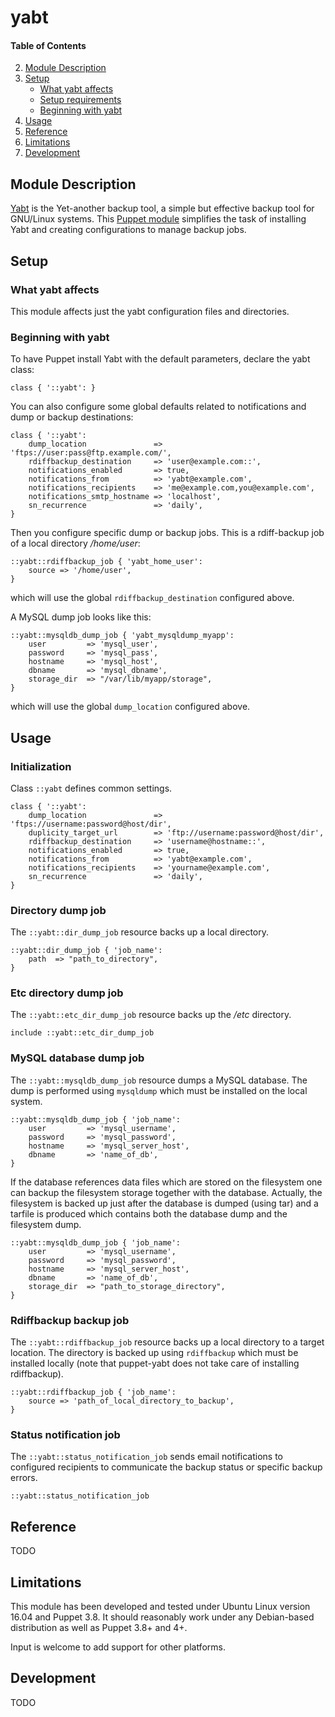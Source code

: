 # yabt

#### Table of Contents

2. [Module Description](#module-description)
3. [Setup](#setup)
    * [What yabt affects](#what-yabt-affects)
    * [Setup requirements](#setup-requirements)
    * [Beginning with yabt](#beginning-with-yabt)
4. [Usage](#usage)
5. [Reference](#reference)
5. [Limitations](#limitations)
6. [Development](#development)

## Module Description

[Yabt](https://github.com/mikmanzato/yabt) is the Yet-another backup tool, a 
simple but effective backup tool for GNU/Linux systems. This [Puppet module](https://docs.puppetlabs.com/puppet/latest/reference/modules_fundamentals.html)
simplifies the task of installing Yabt and creating configurations to manage 
backup jobs.

## Setup

### What yabt affects

This module affects just the yabt configuration files and directories.

### Beginning with yabt

To have Puppet install Yabt with the default parameters, declare the yabt class:

``` puppet
class { '::yabt': }
```

You can also configure some global defaults related to notifications and 
dump or backup destinations:

``` puppet
class { '::yabt':
    dump_location               => 'ftps://user:pass@ftp.example.com/',
    rdiffbackup_destination     => 'user@example.com::',
    notifications_enabled       => true,
    notifications_from          => 'yabt@example.com',
    notifications_recipients    => 'me@example.com,you@example.com',
    notifications_smtp_hostname => 'localhost',
    sn_recurrence               => 'daily',
}
```

Then you configure specific dump or backup jobs. This is a rdiff-backup job of a 
local directory */home/user*:

``` puppet
::yabt::rdiffbackup_job { 'yabt_home_user':
    source => '/home/user',
}
```

which will use the global `rdiffbackup_destination` configured above. 

A MySQL dump job looks like this:

``` puppet
::yabt::mysqldb_dump_job { 'yabt_mysqldump_myapp':
    user         => 'mysql_user',
    password     => 'mysql_pass',
    hostname     => 'mysql_host',
    dbname       => 'mysql_dbname',
    storage_dir  => "/var/lib/myapp/storage",
}
```

which will use the global `dump_location` configured above.


## Usage

### Initialization

Class `::yabt` defines common settings.

``` puppet
class { '::yabt':
    dump_location               => 'ftps://username:password@host/dir',
    duplicity_target_url        => 'ftp://username:password@host/dir',
    rdiffbackup_destination     => 'username@hostname::',
    notifications_enabled       => true,
    notifications_from          => 'yabt@example.com',
    notifications_recipients    => 'yourname@example.com',
    sn_recurrence               => 'daily',
}
```


### Directory dump job

The `::yabt::dir_dump_job` resource backs up a local directory.

``` puppet
::yabt::dir_dump_job { 'job_name':
    path  => "path_to_directory",
}
```


### Etc directory dump job

The `::yabt::etc_dir_dump_job` resource backs up the */etc* directory.

``` puppet
include ::yabt::etc_dir_dump_job
```


### MySQL database dump job
    
The `::yabt::mysqldb_dump_job` resource dumps a MySQL database. The dump is
performed using `mysqldump` which must be installed on the local system.
    
``` puppet
::yabt::mysqldb_dump_job { 'job_name':
    user         => 'mysql_username',
    password     => 'mysql_password',
    hostname     => 'mysql_server_host',
    dbname       => 'name_of_db',
}
```

If the database references data files which are stored on the filesystem one
can backup the filesystem storage together with the database. Actually, the
filesystem is backed up just after the database is dumped (using tar) and a
tarfile is produced which contains both the database dump and the filesystem 
dump.

``` puppet
::yabt::mysqldb_dump_job { 'job_name':
    user         => 'mysql_username',
    password     => 'mysql_password',
    hostname     => 'mysql_server_host',
    dbname       => 'name_of_db',
    storage_dir  => "path_to_storage_directory",
}
```


### Rdiffbackup backup job

The `::yabt::rdiffbackup_job` resource backs up a local directory to a target 
location. The directory is backed up using `rdiffbackup` which must be installed
locally (note that puppet-yabt does not take care of installing rdiffbackup).

``` puppet
::yabt::rdiffbackup_job { 'job_name':
    source => 'path_of_local_directory_to_backup',
}
```


### Status notification job

The `::yabt::status_notification_job` sends email notifications to 
configured recipients to communicate the backup status or specific backup errors.

``` puppet
::yabt::status_notification_job
```


## Reference

TODO


## Limitations

This module has been developed and tested under Ubuntu Linux version 16.04 and
Puppet 3.8. It should reasonably work under any Debian-based distribution as
well as Puppet 3.8+ and 4+.

Input is welcome to add support for other platforms.


## Development

TODO
